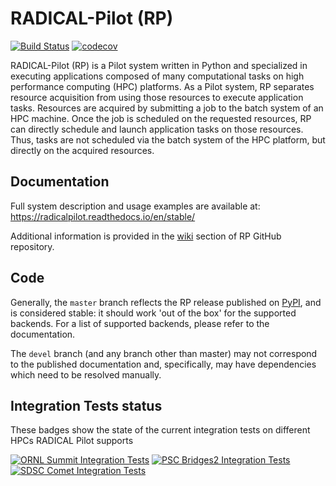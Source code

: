 # RADICAL-Pilot (RP)

[![Build Status](https://travis-ci.com/radical-cybertools/radical.pilot.svg?branch=devel)](https://travis-ci.com/radical-cybertools/radical.pilot)
[![codecov](https://codecov.io/gh/radical-cybertools/radical.pilot/branch/devel/graph/badge.svg)](https://codecov.io/gh/radical-cybertools/radical.pilot)

RADICAL-Pilot (RP) is a Pilot system written in Python and specialized
in executing applications composed of many computational tasks on high
performance computing (HPC) platforms. As a Pilot system, RP separates resource
acquisition from using those resources to execute application tasks. Resources
are acquired by submitting a job to the batch system of an HPC machine. Once
the job is scheduled on the requested resources, RP can directly schedule and
launch application tasks on those resources. Thus, tasks are not scheduled via
the batch system of the HPC platform, but directly on the acquired resources.

## Documentation

Full system description and usage examples are available at:
https://radicalpilot.readthedocs.io/en/stable/

Additional information is provided in the
[wiki](https://github.com/radical-cybertools/radical.pilot/wiki) section of RP
GitHub repository.

## Code

Generally, the `master` branch reflects the RP release published on
[PyPI](https://pypi.org/project/radical.pilot/), and is considered stable:
it should work 'out of the box' for the supported backends. For a list of
supported backends, please refer to the documentation.

The `devel` branch (and any branch other than master) may not correspond to the
published documentation and, specifically, may have dependencies which need to
be resolved manually.

## Integration Tests status
These badges show the state of the current integration tests on different HPCs RADICAL Pilot supports

[![ORNL Summit Integration Tests](https://github.com/iparask/git_actions/actions/workflows/summit.yml/badge.svg)](https://github.com/radical-cybertools/radical.pilot/actions/workflows/summit.yml)
[![PSC Bridges2 Integration Tests](https://github.com/iparask/git_actions/actions/workflows/bridges.yml/badge.svg)](https://github.com/radical-cybertools/radical.pilot/actions/workflows/bridges.yml)
[![SDSC Comet Integration Tests](https://github.com/iparask/git_actions/actions/workflows/comet.yml/badge.svg)](https://github.com/radical-cybertools/radical.pilot/actions/workflows/comet.yml)
